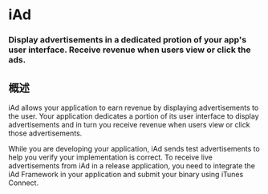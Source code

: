 # iAd
### Display advertisements in a dedicated protion of your app's user interface. Receive revenue when users view or click the ads.
## 概述
iAd allows your application to earn revenue by displaying advertisements to the user. Your application dedicates a portion of its user interface to display advertisements and in turn you receive revenue when users view or click those advertisements.

While you are developing your application, iAd sends test advertisements to help you verify your implementation is correct. To receive live advertisements from iAd in a release application, you need to integrate the iAd Framework in your application and submit your binary using iTunes Connect.
